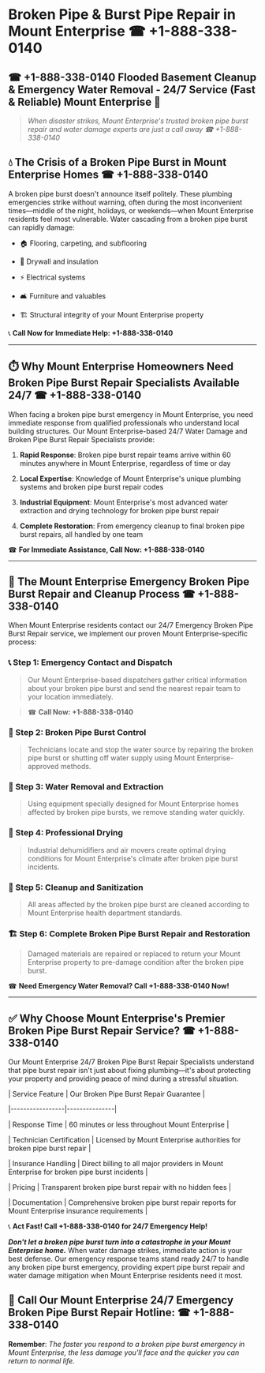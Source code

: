 # Broken Pipe & Burst Pipe Repair in Mount Enterprise ☎ +1-888-338-0140  
## ☎ +1-888-338-0140 Flooded Basement Cleanup & Emergency Water Removal - 24/7 Service (Fast & Reliable) Mount Enterprise 🚨  

> *When disaster strikes, Mount Enterprise's trusted broken pipe burst repair and water damage experts are just a call away ☎ +1-888-338-0140*  

## 💧 The Crisis of a Broken Pipe Burst in Mount Enterprise Homes ☎ +1-888-338-0140  

A broken pipe burst doesn't announce itself politely. These plumbing emergencies strike without warning, often during the most inconvenient times—middle of the night, holidays, or weekends—when Mount Enterprise residents feel most vulnerable. Water cascading from a broken pipe burst can rapidly damage:  

* 🏠 Flooring, carpeting, and subflooring  
* 🧱 Drywall and insulation  
* ⚡ Electrical systems  
* 🛋️ Furniture and valuables  
* 🏗️ Structural integrity of your Mount Enterprise property  

📞 **Call Now for Immediate Help: +1-888-338-0140**  

---  

## ⏱️ Why Mount Enterprise Homeowners Need Broken Pipe Burst Repair Specialists Available 24/7 ☎ +1-888-338-0140  

When facing a broken pipe burst emergency in Mount Enterprise, you need immediate response from qualified professionals who understand local building structures. Our Mount Enterprise-based 24/7 Water Damage and Broken Pipe Burst Repair Specialists provide:  

1. **Rapid Response**: Broken pipe burst repair teams arrive within 60 minutes anywhere in Mount Enterprise, regardless of time or day  
2. **Local Expertise**: Knowledge of Mount Enterprise's unique plumbing systems and broken pipe burst repair codes  
3. **Industrial Equipment**: Mount Enterprise's most advanced water extraction and drying technology for broken pipe burst repair  
4. **Complete Restoration**: From emergency cleanup to final broken pipe burst repairs, all handled by one team  

☎ **For Immediate Assistance, Call Now: +1-888-338-0140**  

---  

## 🔧 The Mount Enterprise Emergency Broken Pipe Burst Repair and Cleanup Process ☎ +1-888-338-0140  

When Mount Enterprise residents contact our 24/7 Emergency Broken Pipe Burst Repair service, we implement our proven Mount Enterprise-specific process:  

### 📞 Step 1: Emergency Contact and Dispatch  
> Our Mount Enterprise-based dispatchers gather critical information about your broken pipe burst and send the nearest repair team to your location immediately.  
> ☎ **Call Now: +1-888-338-0140**  

### 🚿 Step 2: Broken Pipe Burst Control  
> Technicians locate and stop the water source by repairing the broken pipe burst or shutting off water supply using Mount Enterprise-approved methods.  

### 🌊 Step 3: Water Removal and Extraction  
> Using equipment specially designed for Mount Enterprise homes affected by broken pipe bursts, we remove standing water quickly.  

### 💨 Step 4: Professional Drying  
> Industrial dehumidifiers and air movers create optimal drying conditions for Mount Enterprise's climate after broken pipe burst incidents.  

### 🧼 Step 5: Cleanup and Sanitization  
> All areas affected by the broken pipe burst are cleaned according to Mount Enterprise health department standards.  

### 🏗️ Step 6: Complete Broken Pipe Burst Repair and Restoration  
> Damaged materials are repaired or replaced to return your Mount Enterprise property to pre-damage condition after the broken pipe burst.  

☎ **Need Emergency Water Removal? Call +1-888-338-0140 Now!**  

---  

## ✅ Why Choose Mount Enterprise's Premier Broken Pipe Burst Repair Service? ☎ +1-888-338-0140  

Our Mount Enterprise 24/7 Broken Pipe Burst Repair Specialists understand that pipe burst repair isn't just about fixing plumbing—it's about protecting your property and providing peace of mind during a stressful situation.  

| Service Feature | Our Broken Pipe Burst Repair Guarantee |  
|-----------------|---------------|  
| Response Time | 60 minutes or less throughout Mount Enterprise |  
| Technician Certification | Licensed by Mount Enterprise authorities for broken pipe burst repair |  
| Insurance Handling | Direct billing to all major providers in Mount Enterprise for broken pipe burst incidents |  
| Pricing | Transparent broken pipe burst repair with no hidden fees |  
| Documentation | Comprehensive broken pipe burst repair reports for Mount Enterprise insurance requirements |  

📞 **Act Fast! Call +1-888-338-0140 for 24/7 Emergency Help!**  

***Don't let a broken pipe burst turn into a catastrophe in your Mount Enterprise home.*** When water damage strikes, immediate action is your best defense. Our emergency response teams stand ready 24/7 to handle any broken pipe burst emergency, providing expert pipe burst repair and water damage mitigation when Mount Enterprise residents need it most.  

## 📱 Call Our Mount Enterprise 24/7 Emergency Broken Pipe Burst Repair Hotline: ☎ +1-888-338-0140  

**Remember**: *The faster you respond to a broken pipe burst emergency in Mount Enterprise, the less damage you'll face and the quicker you can return to normal life.*